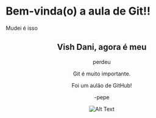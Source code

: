 
# Bem-vinda(o) a aula de Git!!

 Mudei é isso

<div align='center'>
  <h2>Vish Dani, agora é meu</h2>

  perdeu


Git é muito importante.


Foi um aulão de GitHub!
  

-pepe

  ![Alt Text](https://media.giphy.com/media/vFKqnCdLPNOKc/giphy.gif)
</div>



